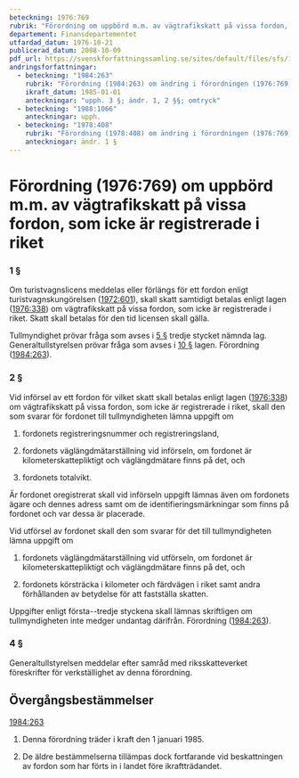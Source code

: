 ```yaml
---
beteckning: 1976:769
rubrik: "Förordning om uppbörd m.m. av vägtrafikskatt på vissa fordon, som icke är registrerade i riket"
departement: Finansdepartementet
utfardad_datum: 1976-10-21
publicerad_datum: 2008-10-09
pdf_url: https://svenskforfattningssamling.se/sites/default/files/sfs/1976-10/SFS1976-769.pdf
andringsforfattningar:
  - beteckning: "1984:263"
    rubrik: "Förordning (1984:263) om ändring i förordningen (1976:769) om uppbörd m.m. av vägtrafikskatt på vissa fordon, som icke är registre- rade i riket"
    ikraft_datum: 1985-01-01
    anteckningar: "upph. 3 §; ändr. 1, 2 §§; omtryck"
  - beteckning: "1988:1066"
    anteckningar: upph.
  - beteckning: "1978:408"
    rubrik: "Förordning (1978:408) om ändring i förordningen (1976:769) om uppbörd m.m. av vägtrafikskatt på vissa fordon, som icke är registrerade i riket"
    anteckningar: ändr. 1 §
---
```


# Förordning (1976:769) om uppbörd m.m. av vägtrafikskatt på vissa fordon, som icke är registrerade i riket

### 1 §

Om turistvagnslicens meddelas eller förlängs för ett fordon enligt turistvagnskungörelsen ([1972:601](https://selex.se/eli/sfs/1972/601)), skall skatt samtidigt betalas enligt lagen ([1976:338](https://selex.se/eli/sfs/1976/338)) om vägtrafikskatt på vissa fordon, som icke är registrerade i riket. Skatt skall betalas för den tid licensen skall gälla.

Tullmyndighet prövar fråga som avses i [5 §](#5) tredje stycket nämnda lag. Generaltullstyrelsen prövar fråga som avses i [10 §](#10) lagen. Förordning ([1984:263](https://selex.se/eli/sfs/1984/263)).

### 2 §

Vid införsel av ett fordon för vilket skatt skall betalas enligt lagen ([1976:338](https://selex.se/eli/sfs/1976/338)) om vägtrafikskatt på vissa fordon, som icke är registrerade i riket, skall den som svarar för fordonet till tullmyndigheten lämna uppgift om

1. fordonets registreringsnummer och registreringsland,

2. fordonets väglängdmätarställning vid införseln, om fordonet är kilometerskattepliktigt och väglängdmätare finns på det, och

3. fordonets totalvikt.

Är fordonet oregistrerat skall vid införseln uppgift lämnas även om fordonets ägare och dennes adress samt om de identifieringsmärkningar som finns på fordonet och var dessa är placerade.

Vid utförsel av fordonet skall den som svarar för det till tullmyndigheten lämna uppgift om

1. fordonets väglängdmätarställning vid utförseln, om fordonet är kilometerskattepliktigt och väglängdmätare finns på det, och

2. fordonets körsträcka i kilometer och färdvägen i riket samt andra förhållanden av betydelse för att fastställa skatten.

Uppgifter enligt första--tredje styckena skall lämnas skriftligen om tullmyndigheten inte medger undantag därifrån. Förordning ([1984:263](https://selex.se/eli/sfs/1984/263)).

### 4 §

Generaltullstyrelsen meddelar efter samråd med riksskatteverket föreskrifter för verkställighet av denna förordning.

## Övergångsbestämmelser

[1984:263](https://selex.se/eli/sfs/1984/263)

1. Denna förordning träder i kraft den 1 januari 1985.

2. De äldre bestämmelserna tillämpas dock fortfarande vid beskattningen av fordon som har förts in i landet före ikraftträdandet.